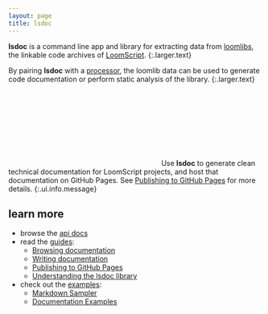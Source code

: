 ```yaml
---
layout: page
title: lsdoc
---
```


**lsdoc** is a command line app and library for extracting data from [loomlibs][loomlibs], the linkable code archives of [LoomScript][loomscript].
{:.larger.text}

By pairing **lsdoc** with a [processor][processors], the loomlib data can be used to generate code documentation or perform static analysis of the library.
{:.larger.text}

<i><svg class="icon"><use xlink:href="#info-circle" /></svg></i>
Use **lsdoc** to generate clean technical documentation for LoomScript projects, and host that documentation on GitHub Pages. See [Publishing to GitHub Pages][ghpages-hosting] for more details.
{:.ui.info.message}

## learn more

- browse the [api docs](#/api "toggle the API sidebar")
- read the [guides](#/guides "toggle the Guides sidebar"):
  - [Browsing documentation](/guides/Browsing-Documentation/#/guides/ "how to navigate the generated documentation site")
  - [Writing documentation](/guides/Writing-Documentation/#/guides/ "how to write documentation for lsdoc")
  - [Publishing to GitHub Pages](/guides/Publishing-to-GitHub-Pages/#/guides/ "how to publish a generated documentation site on GitHub Pages")
  - [Understanding the lsdoc library](/guides/Understanding-the-lsdoc-library/#/guides/ "how the lsdoc library is implemented")
- check out the [examples](#/examples "toggle the Examples sidebar"):
  - [Markdown Sampler](/examples/sampler/#/examples/ "reference of markdown syntax usable with lsdoc and GitHub Pages")
  - [Documentation Examples](/examples/documenting/#/examples/ "samples of documentation from annotated source code")



[ghpages-hosting]: /guides/Publishing-to-GitHub-Pages/#/guides/ "Publish lsdoc generated sites on GitHub Pages"
[loomlibs]: /guides/Understanding-the-lsdoc-library/Anatomy-of-a-loomlib/#/guides/ "Anatomy of a loomlibs"
[processors]: /api/pixeldroid/lsdoc/processors/#/api/ "api docs for lsdoc processors"
[loomscript]: https://github.com/LoomSDK/LoomSDK "The Loom SDK, a native mobile app and game framework"
